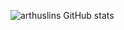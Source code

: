![arthuslins GitHub stats](https://github-readme-stats.vercel.app/api?username=arthuslins&show_icons=true&theme=dark)
